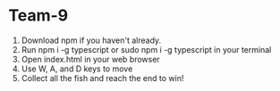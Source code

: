 # Team-9

1. Download npm if you haven't already.
2. Run npm i -g typescript or sudo npm i -g typescript in your terminal
3. Open index.html in your web browser
4. Use W, A, and D keys to move
5. Collect all the fish and reach the end to win!
